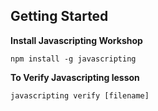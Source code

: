 ## Getting Started

**Install Javascripting Workshop**

`npm install -g javascripting`

**To Verify Javascripting lesson**

`javascripting verify [filename]`
